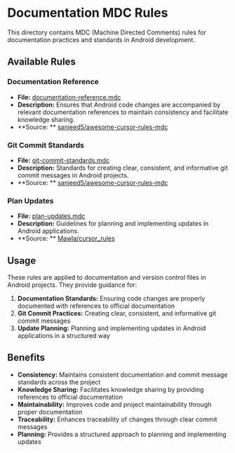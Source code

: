 # Documentation MDC Rules

This directory contains MDC (Machine Directed Comments) rules for documentation practices and
standards in Android development.

## Available Rules

### Documentation Reference

- **File:** [documentation-reference.mdc](documentation-reference.mdc)
- **Description:** Ensures that Android code changes are accompanied by relevant documentation
  references to maintain consistency and facilitate knowledge sharing.
- **Source:
  ** [sanjeed5/awesome-cursor-rules-mdc](https://github.com/sanjeed5/awesome-cursor-rules-mdc/blob/main/rules-mdc/documentation-reference.mdc)

### Git Commit Standards

- **File:** [git-commit-standards.mdc](git-commit-standards.mdc)
- **Description:** Standards for creating clear, consistent, and informative git commit messages in
  Android projects.
- **Source:
  ** [sanjeed5/awesome-cursor-rules-mdc](https://github.com/sanjeed5/awesome-cursor-rules-mdc/blob/main/rules-mdc/git.mdc)

### Plan Updates

- **File:** [plan-updates.mdc](plan-updates.mdc)
- **Description:** Guidelines for planning and implementing updates in Android applications.
- **Source:
  ** [Mawla/cursor_rules](https://github.com/Mawla/cursor_rules/blob/main/.cursor/rules/plan-updates.mdc)

## Usage

These rules are applied to documentation and version control files in Android projects. They provide
guidance for:

1. **Documentation Standards:** Ensuring code changes are properly documented with references to
   official documentation
2. **Git Commit Practices:** Creating clear, consistent, and informative git commit messages
3. **Update Planning:** Planning and implementing updates in Android applications in a structured
   way

## Benefits

- **Consistency:** Maintains consistent documentation and commit message standards across the
  project
- **Knowledge Sharing:** Facilitates knowledge sharing by providing references to official
  documentation
- **Maintainability:** Improves code and project maintainability through proper documentation
- **Traceability:** Enhances traceability of changes through clear commit messages
- **Planning:** Provides a structured approach to planning and implementing updates